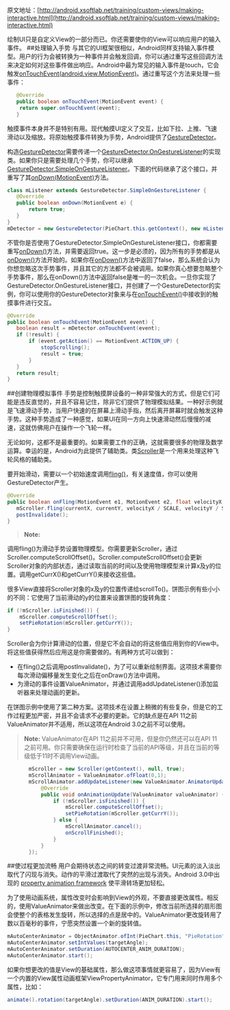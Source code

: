 原文地址：[http://android.xsoftlab.net/training/custom-views/making-interactive.html](http://android.xsoftlab.net/training/custom-views/making-interactive.html)

绘制UI只是自定义View的一部分而已。你还需要使你的View可以响应用户的输入事件。
##处理输入手势
与其它的UI框架很相似，Android同样支持输入事件模型。用户的行为会被转换为一种事件并会触发回调，你可以通过重写这些回调方法来决定如何对这些事件做出响应。Android中最为常见的输入事件是touch，它会触发[onTouchEvent(android.view.MotionEvent)](http://android.xsoftlab.net/reference/android/view/View.html#onTouchEvent%28android.view.MotionEvent%29)。通过重写这个方法来处理一些事件：
```java
   @Override
   public boolean onTouchEvent(MotionEvent event) {
    return super.onTouchEvent(event);
   }
```
触摸事件本身并不是特别有用。现代触摸UI定义了交互，比如下拉、上推、飞速滑动以及缩放。将原始触摸事件转换为手势，Android提供了[GestureDetector](http://android.xsoftlab.net/reference/android/view/GestureDetector.html)。

构造[GestureDetector](http://android.xsoftlab.net/reference/android/view/GestureDetector.html)需要传递一个[GestureDetector.OnGestureListener](http://android.xsoftlab.net/reference/android/view/GestureDetector.OnGestureListener.html)的实现类。如果你只是需要处理几个手势，你可以继承[GestureDetector.SimpleOnGestureListener](http://android.xsoftlab.net/reference/android/view/GestureDetector.SimpleOnGestureListener.html)。下面的代码继承了这个接口，并重写了其[onDown(MotionEvent)](http://android.xsoftlab.net/reference/android/view/GestureDetector.SimpleOnGestureListener.html#onDown%28android.view.MotionEvent%29)方法。
```java
class mListener extends GestureDetector.SimpleOnGestureListener {
   @Override
   public boolean onDown(MotionEvent e) {
       return true;
   }
}
mDetector = new GestureDetector(PieChart.this.getContext(), new mListener());
```
不管你是否使用了GestureDetector.SimpleOnGestureListener接口，你都需要重写[onDown()](http://android.xsoftlab.net/reference/android/view/GestureDetector.OnGestureListener.html#onDown%28android.view.MotionEvent%29)方法，并需要返回true。这一步是必须的，因为所有的手势都是从[onDown()](http://android.xsoftlab.net/reference/android/view/GestureDetector.OnGestureListener.html#onDown%28android.view.MotionEvent%29)方法开始的。如果你在[onDown()](http://android.xsoftlab.net/reference/android/view/GestureDetector.OnGestureListener.html#onDown%28android.view.MotionEvent%29)方法中返回了false，那么系统会认为你想忽略这次手势事件，并且其它的方法都不会被调用。如果你真心想要忽略整个手势事件，那么在onDown()方法中返回false是唯一的一次机会。一旦你实现了GestureDetector.OnGestureListener接口，并创建了一个GestureDetector的实例，你可以使用你的GestureDetector对象来与在[onTouchEvent()](http://android.xsoftlab.net/reference/android/view/GestureDetector.html#onTouchEvent%28android.view.MotionEvent%29)中接收到的触摸事件进行交互。
```java
@Override
public boolean onTouchEvent(MotionEvent event) {
   boolean result = mDetector.onTouchEvent(event);
   if (!result) {
       if (event.getAction() == MotionEvent.ACTION_UP) {
           stopScrolling();
           result = true;
       }
   }
   return result;
}
```
##创建物理模拟事件
手势是控制触摸屏设备的一种非常强大的方式，但是它们可能是违反直觉的，并且不容易记住，除非它们提供了物理模拟结果。一种好示例就是飞速滑动手势，当用户快速的在屏幕上滑动手指，然后离开屏幕时就会触发这种手势。这种手势造成了一种感觉，如果UI在同一方向上快速滑动然后慢慢的减速，这就仿佛用户在操作一个飞轮一样。

无论如何，这都不是最重要的。如果需要工作的正确，这就需要很多的物理及数学运算。幸运的是，Android为此提供了辅助类。类[Scroller](http://android.xsoftlab.net/reference/android/widget/Scroller.html)是一个用来处理这种飞轮风格的辅助类。

要开始滑动，需要以一个初始速度调用[fling()](http://android.xsoftlab.net/reference/android/widget/Scroller.html#fling%28int,%20int,%20int,%20int,%20int,%20int,%20int,%20int%29)，有关速度值，你可以使用GestureDetector产生。
```java
@Override
public boolean onFling(MotionEvent e1, MotionEvent e2, float velocityX, float velocityY) {
   mScroller.fling(currentX, currentY, velocityX / SCALE, velocityY / SCALE, minX, minY, maxX, maxY);
   postInvalidate();
}
```
> **Note:**

调用fling()为滑动手势设置物理模型。你需要更新Scroller，通过Scroller.computeScrollOffset()。Scroller.computeScrollOffset()会更新Scroller对象的内部状态，通过读取当前的时间以及使用物理模型来计算x及y的位置。调用getCurrX()和getCurrY()来接收这些值。

很多View直接将Scroller对象的x及y的位置传递给scrollTo()。饼图示例有些小小的不同：它使用了当前滑动的y的位置来设置饼图的旋转角度：
```java
if (!mScroller.isFinished()) {
    mScroller.computeScrollOffset();
    setPieRotation(mScroller.getCurrY());
}
```
Scroller会为你计算滑动的位置，但是它不会自动的将这些值应用到你的View中。将这些值获得然后应用这是你需要做的。有两种方式可以做到：

- 在fling()之后调用postInvalidate()，为了可以重新绘制界面。这项技术需要你每次滑动偏移量发生变化之后在onDraw()方法中调用。
- 为滑动的事件设置ValueAnimator，并通过调用addUpdateListener()添加监听器来处理动画的更新。

在饼图示例中使用了第二种方案。这项技术在设置上稍微的有些复杂，但是它的工作过程更加严密，并且不会请求不必要的更新。它的缺点是在API 11之前ValueAnimator并不适用，所以这项在Android 3.0之前不可以使用。

> **Note:** ValueAnimator在API 11之前并不可用，但是你仍然还可以在API 11之前可用。你只需要确保在运行时检查了当前的API等级，并且在当前的等级低于11时不调用View动画。

```java
       mScroller = new Scroller(getContext(), null, true);
       mScrollAnimator = ValueAnimator.ofFloat(0,1);
       mScrollAnimator.addUpdateListener(new ValueAnimator.AnimatorUpdateListener() {
           @Override
           public void onAnimationUpdate(ValueAnimator valueAnimator) {
               if (!mScroller.isFinished()) {
                   mScroller.computeScrollOffset();
                   setPieRotation(mScroller.getCurrY());
               } else {
                   mScrollAnimator.cancel();
                   onScrollFinished();
               }
           }
       });
```

##使过程更加流畅
用户会期待状态之间的转变过渡非常流畅。UI元素的淡入淡出取代了闪现与消失。动作的平滑过渡取代了突然的出现与消失。Android 3.0中出现的 [property animation framework](http://android.xsoftlab.net/guide/topics/graphics/prop-animation.html) 使平滑转场更加轻松。

为了使用动画系统，属性改变时会影响到View的外观，不要直接更改属性。相反的，使用ValueAnimator来做出改变。在下面的示例中，修改当前所选择的扇形图会使整个的表格发生旋转，所以选择的点是居中的。ValueAnimator更改旋转用了数以百毫秒的事件，宁愿突然设置一个新的旋转值。
```java
mAutoCenterAnimator = ObjectAnimator.ofInt(PieChart.this, "PieRotation", 0);
mAutoCenterAnimator.setIntValues(targetAngle);
mAutoCenterAnimator.setDuration(AUTOCENTER_ANIM_DURATION);
mAutoCenterAnimator.start();
```
如果你想更改的值是View的基础属性，那么做这项事情就更容易了，因为View有一个内置的View属性动画框架ViewPropertyAnimator，它专门用来同时作用多个属性，比如：
```java
animate().rotation(targetAngle).setDuration(ANIM_DURATION).start();
```

